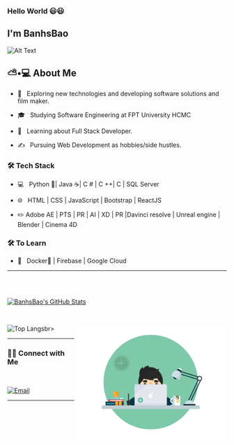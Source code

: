 ### Hello World 😃😃<h2> I'm BanhsBao</h2>

<img title="" src="https://media4.giphy.com/media/J1QhtD9DKSW1qPJQeH/giphy.gif" alt="Alt Text" width="312" data-align="inline">

<h2> ⛅•💻 About Me </h2>

- 🍙 &nbsp; Exploring new technologies and developing software solutions and film maker.

- 🎓 &nbsp; Studying Software Engineering at FPT University HCMC

- 🌱 &nbsp; Learning about  Full Stack Developer.

- ✍️ &nbsp; Pursuing Web Development as hobbies/side hustles.

<h3>🛠 Tech Stack</h3>

- 💻 &nbsp; Python 🐍| Java ☕| C # | C  ++| C | SQL Server

- 🌐 &nbsp; HTML | CSS | JavaScript | Bootstrap | ReactJS

- ✏️      Adobe AE | PTS | PR | AI | XD | PR |Davinci resolve | Unreal engine | Blender | Cinema 4D 

<!--

- 🛢   MySQL | MongoDB

- 🔧   Git | Markdown | Selenium | Tidyverse

- 🖥   Illustrator| Photoshop | InDesign

-->

<h3>🛠 To Learn</h3>

- 🔧 &nbsp;  Docker🐳 | Firebase | Google Cloud

<hr>

<br/><br/>

[![BanhsBao's GitHub Stats](https://github-readme-stats.vercel.app/api?username=baohuynhfptu&show_icons=true)](https://github.com/baohuynhfptu)

<br/>

<img src="https://github.com/nirala69/nirala69/blob/master/70804f7e25b11f29db904f2fa7b4cd9d.gif" width="350" align='right'>![Top Langs](https://github-readme-stats.vercel.app/api/top-langs/?username=baohuynhfptu&show_icons=true)br>

<hr>

<h3> 🤝🏻 Connect with Me </h3>

<br>

<p align="center">


<a href="mailto:huynhbaofaker@gmail.com"><img alt="Email" src="https://img.shields.io/badge/Email-huynhbaofaker@gmail.com-blue?style=flat-square&logo=gmail"></a>

</p>

<hr>
